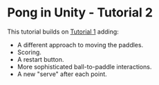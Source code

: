 # Pong in Unity - Tutorial 2

This tutorial builds on [Tutorial 1][tutorial1] adding:
* A different approach to moving the paddles.
* Scoring.
* A restart button.
* More sophisticated ball-to-paddle interactions.
* A new "serve" after each point.

[tutorial1]: ../level-1/tutorial-1

